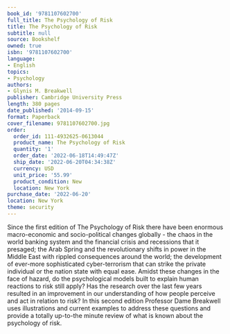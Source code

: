 ```yaml
---
book_id: '9781107602700'
full_title: The Psychology of Risk
title: The Psychology of Risk
subtitle: null
source: Bookshelf
owned: true
isbn: '9781107602700'
language:
- English
topics:
- Psychology
authors:
- Glynis M. Breakwell
publisher: Cambridge University Press
length: 380 pages
date_published: '2014-09-15'
format: Paperback
cover_filename: 9781107602700.jpg
order:
  order_id: 111-4932625-0613044
  product_name: The Psychology of Risk
  quantity: '1'
  order_date: '2022-06-18T14:49:47Z'
  ship_date: '2022-06-20T04:34:38Z'
  currency: USD
  unit_price: '55.99'
  product_condition: New
  location: New York
purchase_date: '2022-06-20'
location: New York
theme: security
---
```

Since the first edition of The Psychology of Risk there have been enormous macro-economic and socio-political changes globally - the chaos in the world banking system and the financial crisis and recessions that it presaged; the Arab Spring and the revolutionary shifts in power in the Middle East with rippled consequences around the world; the development of ever-more sophisticated cyber-terrorism that can strike the private individual or the nation state with equal ease. Amidst these changes in the face of hazard, do the psychological models built to explain human reactions to risk still apply? Has the research over the last few years resulted in an improvement in our understanding of how people perceive and act in relation to risk? In this second edition Professor Dame Breakwell uses illustrations and current examples to address these questions and provide a totally up-to-the minute review of what is known about the psychology of risk.
